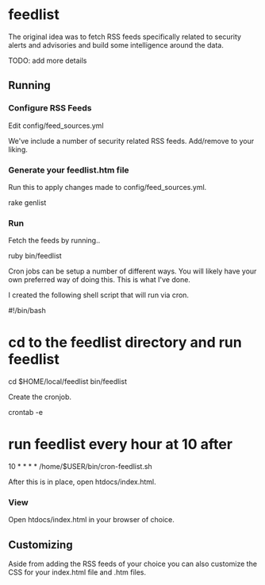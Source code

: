 # feedlist #

The original idea was to fetch RSS feeds specifically related to security
alerts and advisories and build some intelligence around the data.

TODO: add more details


## Running ##

### Configure RSS Feeds ###

Edit config/feed_sources.yml

We've include a number of security related RSS feeds. Add/remove to your liking.


### Generate your feedlist.htm file ###

Run this to apply changes made to config/feed_sources.yml.

  rake genlist


### Run ###

Fetch the feeds by running..

  ruby bin/feedlist

Cron jobs can be setup a number of different ways. You will likely have your own
preferred way of doing this. This is what I've done.

I created the following shell script that will run via cron.

  #!/bin/bash
  #
  # cd to the feedlist directory and run feedlist
  cd $HOME/local/feedlist
  bin/feedlist

Create the cronjob.

  crontab -e

  # run feedlist every hour at 10 after
  10 * * * * /home/$USER/bin/cron-feedlist.sh

After this is in place, open htdocs/index.html.


### View ###

Open htdocs/index.html in your browser of choice.


## Customizing ##

Aside from adding the RSS feeds of your choice you can also customize the CSS
for your index.html file and .htm files.


